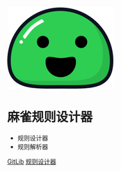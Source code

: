 

![logo](_media/icon.svg)

# 麻雀规则设计器


- 规则设计器
- 规则解析器

[GitLib](https://github.com/4color/maque-rule)
[规则设计器](/zh-cn/guide.md)



